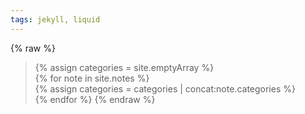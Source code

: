 ```yaml
---
tags: jekyll, liquid
---
```

{% raw %}
>{% assign categories = site.emptyArray %}  
>{% for note in site.notes %}  
>  {% assign categories = categories | concat:note.categories %}  
>{% endfor %}
{% endraw %}